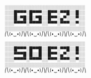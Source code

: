 ░░░░░░░░░░░░░░░░░░░░░░░░░░
░░░█▀▀▀░█▀▀▀░░█▀▀░▀▀█░░█░░
░░░█░▀█░█░▀█░░█▀▀░▄▀░░░▀░░
░░░▀▀▀▀░▀▀▀▀░░▀▀▀░▀▀▀░░▀░░
░░░░░░░░░░░░░░░░░░░░░░░░░░
⎛⎝(•‿•)⎠⎞⎛⎝(•‿•)⎠⎞⎛⎝(•‿•)⎠⎞⎛⎝(•‿•)⎠⎞


░░░░░░░░░░░░░░░░░░░░░░░░░░
░░░█▀▀▀░█▀▀█░░█▀▀░▀▀█░░█░░
░░░▀▀▀█░█░░█░░█▀▀░▄▀░░░▀░░
░░░▀▀▀▀░▀▀▀▀░░▀▀▀░▀▀▀░░▀░░
░░░░░░░░░░░░░░░░░░░░░░░░░░
⎛⎝(•‿•)⎠⎞⎛⎝(•‿•)⎠⎞⎛⎝(•‿•)⎠⎞⎛⎝(•‿•)⎠⎞
